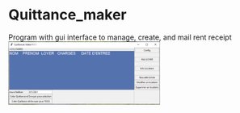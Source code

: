 # Quittance_maker
Program with gui interface to manage, create, and mail rent receipt
<img src="https://github.com/manuteou/Quittance_maker/blob/master/image.png" alt="drawing" width="300"/>
